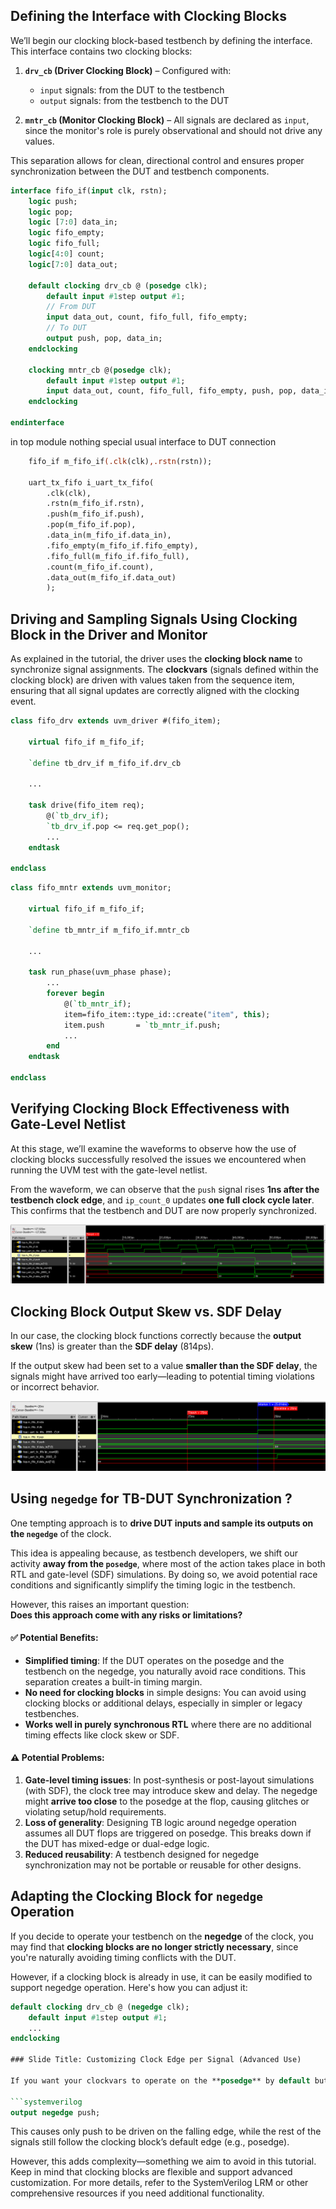 ## Defining the Interface with Clocking Blocks

We’ll begin our clocking block-based testbench by defining the interface. This interface contains two clocking blocks:

1. **`drv_cb` (Driver Clocking Block)** – Configured with:
   - `input` signals: from the DUT to the testbench
   - `output` signals: from the testbench to the DUT

2. **`mntr_cb` (Monitor Clocking Block)** – All signals are declared as `input`, since the monitor's role is purely observational and should not drive any values.

This separation allows for clean, directional control and ensures proper synchronization between the DUT and testbench components.

```systemverilog
interface fifo_if(input clk, rstn);
    logic push;
    logic pop;
    logic [7:0] data_in;
    logic fifo_empty;
    logic fifo_full;
    logic[4:0] count;
    logic[7:0] data_out;

    default clocking drv_cb @ (posedge clk);
        default input #1step output #1;
        // From DUT
        input data_out, count, fifo_full, fifo_empty;
        // To DUT
        output push, pop, data_in;
    endclocking

    clocking mntr_cb @(posedge clk);
        default input #1step output #1;
        input data_out, count, fifo_full, fifo_empty, push, pop, data_in;
    endclocking

endinterface
```

in top module nothing special usual interface to DUT connection

```systemverilog
    fifo_if m_fifo_if(.clk(clk),.rstn(rstn));

    uart_tx_fifo i_uart_tx_fifo(
        .clk(clk),
        .rstn(m_fifo_if.rstn),
        .push(m_fifo_if.push),
        .pop(m_fifo_if.pop),
        .data_in(m_fifo_if.data_in),
        .fifo_empty(m_fifo_if.fifo_empty),
        .fifo_full(m_fifo_if.fifo_full),
        .count(m_fifo_if.count),
        .data_out(m_fifo_if.data_out)
        );
```

## Driving and Sampling Signals Using Clocking Block in the Driver and Monitor

As explained in the tutorial, the driver uses the **clocking block name** to synchronize signal assignments. The **clockvars** (signals defined within the clocking block) are driven with values taken from the sequence item, ensuring that all signal updates are correctly aligned with the clocking event.

```systemverilog
class fifo_drv extends uvm_driver #(fifo_item);

    virtual fifo_if m_fifo_if;

    `define tb_drv_if m_fifo_if.drv_cb

    ...

    task drive(fifo_item req);
        @(`tb_drv_if);
        `tb_drv_if.pop <= req.get_pop();
        ...
    endtask

endclass
```

```systemverilog
class fifo_mntr extends uvm_monitor;

    virtual fifo_if m_fifo_if;

    `define tb_mntr_if m_fifo_if.mntr_cb

    ...

    task run_phase(uvm_phase phase);
        ...
        forever begin
            @(`tb_mntr_if);
            item=fifo_item::type_id::create("item", this);
            item.push       = `tb_mntr_if.push;
            ...
        end
    endtask

endclass
```

## Verifying Clocking Block Effectiveness with Gate-Level Netlist

At this stage, we’ll examine the waveforms to observe how the use of clocking blocks successfully resolved the issues we encountered when running the UVM test with the gate-level netlist.

From the waveform, we can observe that the `push` signal rises **1ns after the testbench clock edge**, and `ip_count_0` updates **one full clock cycle later**. This confirms that the testbench and DUT are now properly synchronized.
 

![clocking block waveforms](/figures/clocking_tb_waveform.png)

## Clocking Block Output Skew vs. SDF Delay

In our case, the clocking block functions correctly because the **output skew** (1ns) is greater than the **SDF delay** (814ps). 

If the output skew had been set to a value **smaller than the SDF delay**, the signals might have arrived too early—leading to potential timing violations or incorrect behavior.

![clocking block skew waveforms](/figures/clocking_tb_waveform_sdf_skew.png)

## Using `negedge` for TB-DUT Synchronization ?

One tempting approach is to **drive DUT inputs and sample its outputs on the `negedge`** of the clock. 

This idea is appealing because, as testbench developers, we shift our activity **away from the `posedge`**, where most of the action takes place in both RTL and gate-level (SDF) simulations. By doing so, we avoid potential race conditions and significantly simplify the timing logic in the testbench.

However, this raises an important question:  
**Does this approach come with any risks or limitations?**

#### ✅ Potential Benefits:
- **Simplified timing**: If the DUT operates on the posedge and the testbench on the negedge, you naturally avoid race conditions. This separation creates a built-in timing margin.
- **No need for clocking blocks** in simple designs: You can avoid using clocking blocks or additional delays, especially in simpler or legacy testbenches.
- **Works well in purely synchronous RTL** where there are no additional timing effects like clock skew or SDF.

#### ⚠️ Potential Problems:
1. **Gate-level timing issues**: In post-synthesis or post-layout simulations (with SDF), the clock tree may introduce skew and delay. The negedge might **arrive too close** to the posedge at the flop, causing glitches or violating setup/hold requirements.
2. **Loss of generality**: Designing TB logic around negedge operation assumes all DUT flops are triggered on posedge. This breaks down if the DUT has mixed-edge or dual-edge logic.
3. **Reduced reusability**: A testbench designed for negedge synchronization may not be portable or reusable for other designs.

## Adapting the Clocking Block for `negedge` Operation

If you decide to operate your testbench on the **negedge** of the clock, you may find that **clocking blocks are no longer strictly necessary**, since you're naturally avoiding timing conflicts with the DUT.

However, if a clocking block is already in use, it can be easily modified to support negedge operation. Here's how you can adjust it:

```systemverilog
default clocking drv_cb @ (negedge clk);
    default input #1step output #1;
    ...
endclocking

### Slide Title: Customizing Clock Edge per Signal (Advanced Use)

If you want your clockvars to operate on the **posedge** by default but need a specific signal (e.g., `push`) to be driven on the **negedge**, you can override the edge for that individual signal using syntax like:

```systemverilog
output negedge push;
```
This causes only push to be driven on the falling edge, while the rest of the signals still follow the clocking block’s default edge (e.g., posedge).

However, this adds complexity—something we aim to avoid in this tutorial.
Keep in mind that clocking blocks are flexible and support advanced customization. For more details, refer to the SystemVerilog LRM or other comprehensive resources if you need additional functionality.

















